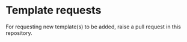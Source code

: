 # Template requests

For requesting new template(s) to be added, raise a pull request in this repository.
